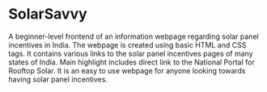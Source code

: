 # SolarSavvy
A beginner-level frontend of an information webpage regarding solar panel incentives in India.
The webpage is created using basic HTML and CSS tags.
It contains various links to the solar panel incentives pages of many states of India.
Main highlight includes direct link to the National Portal for Rooftop Solar.
It is an easy to use webpage for anyone looking towards having solar panel incentives.
